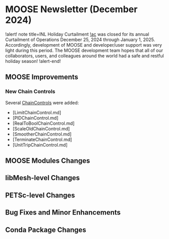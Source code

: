 # MOOSE Newsletter (December 2024)

!alert! note title=INL Holiday Curtailment
[!ac](INL) was closed for its annual Curtailment of Operations December 25, 2024 through January 1, 2025.
Accordingly, development of MOOSE and developer/user support was very light during this period. The
MOOSE development team hopes that all of our collaborators, users, and colleagues around the world
had a safe and restful holiday season!
!alert-end!

## MOOSE Improvements

### New Chain Controls

Several [ChainControls](syntax/ChainControls/index.md) were added:

- [LimitChainControl.md]
- [PIDChainControl.md]
- [RealToBoolChainControl.md]
- [ScaleOldChainControl.md]
- [SmootherChainControl.md]
- [TerminateChainControl.md]
- [UnitTripChainControl.md]

## MOOSE Modules Changes

## libMesh-level Changes

## PETSc-level Changes

## Bug Fixes and Minor Enhancements

## Conda Package Changes
